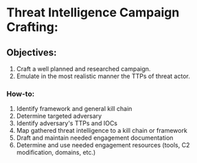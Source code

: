 # Threat Intelligence Campaign Crafting:

## Objectives:

1. Craft a well planned and researched campaign.
2. Emulate in the most realistic manner the TTPs of threat actor.


### How-to:


1. Identify framework and general kill chain
2. Determine targeted adversary
3. Identify adversary's TTPs and IOCs
4. Map gathered threat intelligence to a kill chain or framework
5. Draft and maintain needed engagement documentation
6. Determine and use needed engagement resources (tools, C2 modification, domains, etc.)


